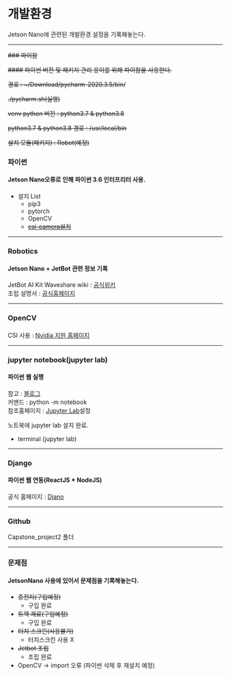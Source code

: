 
# 개발환경
Jetson Nano에 관련된 개발환경 설정을 기록해놓는다.

<hr>

~~### 파이참~~

~~#### 파이썬 버전 및 패키지 관리 용이를 위해 파이참을 사용한다.~~

 ~~경로 :  &#126;/Download/pycharm-2020.3.5/bin/~~

~~./pycharm.sh(실행)~~

~~venv python 버전 : python3.7 & python3.8~~

~~python3.7 & python3.8 경로 : /usr/local/bin~~

~~설치 모듈(패키지) : Robot(예정)~~


### 파이썬
#### Jetson Nano오류로 인해 파이썬 3.6 인터프리터 사용.
 - 설치 List
   - pip3
   - pytorch
   - OpenCV
   - ~~[csi-camera설치](https://blog.daum.net/ejleep1/1010)~~

<hr>

### Robotics
#### Jetson Nano + JetBot 관련 정보 기록
JetBot AI Kit Waveshare wiki : [공식위키](https://www.waveshare.com/wiki/JetBot_AI_Kit) <br>
조립 설명서 : [공식홈페이지](https://www.waveshare.com/wiki/JetBot_AI_Kit_Assemble_Manual) <br>

<hr>

### OpenCV
####
CSI 사용 : [Nvidia 지원 홈페이지](https://developer.nvidia.com/embedded/learn/tutorials/first-picture-csi-usb-camera#CameraGuide-SupportedCameras)

<hr>

### jupyter notebook(jupyter lab)
#### 파이썬 웹 실행
참고 : [블로그](https://austcoconut.tistory.com/entry/%EB%AC%B4%EC%9E%91%EC%A0%95-%EB%94%B0%EB%9D%BC-%ED%95%98%EA%B8%B0-LinuxUbuntu%EC%97%90%EC%84%9C-Jupyer-Notebook-%EC%84%9C%EB%B2%84-%ED%99%98%EA%B2%BD-%EA%B5%AC%EC%B6%95) <br>
커맨드 : python -m notebook <br>
참조홈페이지 : [Jupyter Lab](https://evergrow.tistory.com/96)설정<br>

노트북에 jupyter lab 설치 완료.
- terminal (jupyter lab)

<hr>

### Django
#### 파이썬 웹 연동(ReactJS * NodeJS)
공식 홈페이지 : [Djano](https://docs.djangoproject.com/ko/3.1/intro/) <br>

<hr>

### Github
Capstone_project2 폴더 <br>

<hr>

### 문제점
#### JetsonNano 사용에 있어서 문제점을 기록해놓는다.
- ~~충전지(구입예정) <br>~~
  - 구입 완료
- ~~트랙 재료(구입예정) <br>~~
  - 구입 완료
- ~~터치 스크린(사용불가) <br>~~
  - 터치스크린 사용 X
- ~~Jetbot 조립 <br>~~
  - 조립 완료
- OpenCV -> import 오류 (파이썬 삭제 후 재설치 예정) <br>
